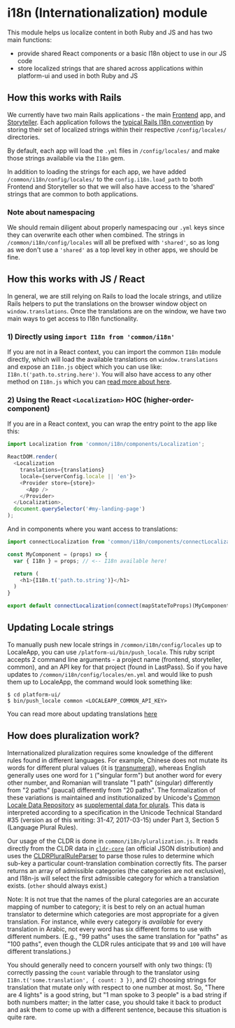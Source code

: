 # i18n (Internationalization) module

This module helps us localize content in both Ruby and JS and has two main functions:
* provide shared React components or a basic I18n object to use in our JS code
* store localized strings that are shared across applications within platform-ui and used in both Ruby and JS

## How this works with Rails
We currently have two main Rails applications - the main [Frontend](https://github.com/socrata/platform-ui/tree/master/frontend) app,
and [Storyteller](https://github.com/socrata/platform-ui/tree/master/storyteller). Each application follows the [typical Rails I18n convention](http://guides.rubyonrails.org/i18n.html#setup-the-rails-application-for-internationalization) by storing their set of localized
strings within their respective `/config/locales/` directories.

By default, each app will load the `.yml` files in `/config/locales/` and make those strings availabile via the `I18n` gem.

In addition to loading the strings for each app, we have added `/common/i18n/config/locales/` to the `config.i18n.load_path` to both
Frontend and Storyteller so that we will also have access to the 'shared' strings that are common to both applications.

### Note about namespacing
We should remain diligent about properly namespacing our `.yml` keys since they can overwrite
each other when combined. The strings in `/common/i18n/config/locales` will all be prefixed with `'shared'`, so as long as we don't use a `'shared'` as a top
level key in other apps, we should be fine.

## How this works with JS / React
In general, we are still relying on Rails to load the locale strings, and utilize Rails helpers to put the translations on the browser window object
on `window.translations`. Once the translations are on the window, we have two main ways to get access to I18n functionality.

### 1) Directly using `import I18n from 'common/i18n'`
If you are not in a React context, you can import the common `I18n` module directly, which will load the available translations on `window.translations`
and expose an `I18n.js` object which you can use like: `I18n.t('path.to.string.here')`. You will also have access to any other method on `I18n.js` which you can
[read more about here](https://github.com/fnando/i18n-js).

### 2) Using the React `<Localization>` HOC (higher-order-component)
If you are in a React context, you can wrap the entry point to the app like this:

```js
import Localization from 'common/i18n/components/Localization';

ReactDOM.render(
  <Localization
    translations={translations}
    locale={serverConfig.locale || 'en'}>
    <Provider store={store}>
      <App />
    </Provider>
  </Localization>,
  document.querySelector('#my-landing-page')
);
```

And in components where you want access to translations:

```js
import connectLocalization from 'common/i18n/components/connectLocalization';

const MyComponent = (props) => {
  var { I18n } = props; // <-- I18n available here!

  return (
    <h1>{I18n.t('path.to.string')}</h1>
  )
}

export default connectLocalization(connect(mapStateToProps)(MyComponent)); // <-- what actually makes I18n available via context
```

## Updating Locale strings
To manually push new locale strings in `/common/i18n/config/locales` up to LocaleApp, you can use `/platform-ui/bin/push_locale`.
This ruby script accepts 2 command line arguments - a project name (frontend, storyteller, common), and an API key for that project (found in LastPass).
So if you have updates to `/common/i18n/config/locales/en.yml` and would like to push them up to LocaleApp, the command would look something like:

```
$ cd platform-ui/
$ bin/push_locale common <LOCALEAPP_COMMON_API_KEY>
```

You can read more about updating translations [here](https://github.com/socrata/platform-ui/blob/master/frontend/doc/update-translations.md)

## How does pluralization work?

Internationalized pluralization requires some knowledge of the different rules found in different languages. For example, Chinese does not mutate its words for different plural values (it is [transnumeral](https://en.wikipedia.org/wiki/Grammatical_number#Transnumeral)), whereas English generally uses one word for `1` ("singular form") but another word for every other number, and Romanian will translate "1 path" (singular) differently from "2 paths" (paucal) differently from "20 paths". The formalization of these variations is maintained and institutionalized by Unicode's [Common Locale Data Repository](http://cldr.unicode.org/index) as [supplemental data for plurals](http://www.unicode.org/cldr/charts/latest/supplemental/language_plural_rules.html). This data is interpreted according to a specification in the Unicode Technical Standard #35 (version as of this writing: 31-47, 2017-03-15) under Part 3, Section 5 (Language Plural Rules).

Our usage of the CLDR is done in `common/i18n/pluralization.js`. It reads directly from the CLDR data in [`cldr-core`](https://github.com/unicode-cldr/cldr-core) (an official JSON distribution) and uses the [CLDRPluralRuleParser](https://github.com/santhoshtr/CLDRPluralRuleParser) to parse those rules to determine which sub-key a particular count-translation combination correctly fits. The parser returns an array of admissible categories (the categories are not exclusive), and I18n-js will select the first admissible category for which a translation exists. (`other` should always exist.)

Note: It is not true that the names of the plural categories are an accurate mapping of number to category; it is best to rely on an actual human translator to determine which categories are most appropriate for a given translation. For instance, while every category is _available_ for every translation in Arabic, not every word has six different forms to use with different numbers. (E.g., "99 paths" uses the same translation for "paths" as "100 paths", even though the CLDR rules anticipate that `99` and `100` will have different translations.)

You should generally need to concern yourself with only two things: (1) correctly passing the `count` variable through to the translator using `I18n.t('some.translation', { count: 3 })`, and (2) choosing strings for translation that mutate only with respect to one number at most. So, "There are 4 lights" is a good string, but "1 man spoke to 3 people" is a bad string if both numbers matter; in the latter case, you should take it back to product and ask them to come up with a different sentence, because this situation is quite rare.
